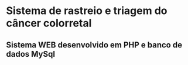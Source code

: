 # Sistema de rastreio e triagem do câncer colorretal

## Sistema WEB desenvolvido em PHP e banco de dados MySql